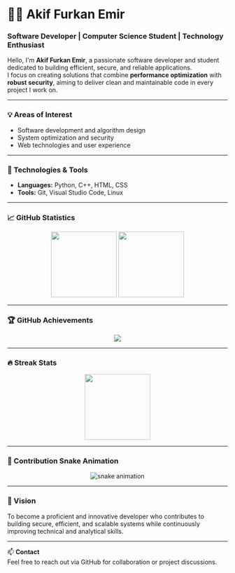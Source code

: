 # 👨‍💻 Akif Furkan Emir

### Software Developer | Computer Science Student | Technology Enthusiast

Hello, I'm **Akif Furkan Emir**, a passionate software developer and student dedicated to building efficient, secure, and reliable applications.  
I focus on creating solutions that combine **performance optimization** with **robust security**, aiming to deliver clean and maintainable code in every project I work on.

---

### 💡 Areas of Interest
- Software development and algorithm design  
- System optimization and security  
- Web technologies and user experience  

---

### 🧰 Technologies & Tools
- **Languages:** Python, C++, HTML, CSS  
- **Tools:** Git, Visual Studio Code, Linux  

---

### 📈 GitHub Statistics
<p align="center">
  <img src="https://github-readme-stats.vercel.app/api?username=KorkmazPro28&show_icons=true&theme=github_dark&hide_border=true&count_private=true" height="150" />
  <img src="https://github-readme-stats.vercel.app/api/top-langs/?username=KorkmazPro28&layout=compact&theme=github_dark&hide_border=true" height="150" />
</p>

---

### 🏆 GitHub Achievements
<p align="center">
  <img src="https://github-profile-trophy.vercel.app/?username=KorkmazPro28&theme=darkhub&no-frame=true&row=1&margin-w=5&no-bg=true" />
</p>

---

### 🔥 Streak Stats
<p align="center">
  <img src="https://github-readme-streak-stats.herokuapp.com?user=KorkmazPro28&theme=dark&hide_border=true" height="150" />
</p>

---

### 🐍 Contribution Snake Animation
<p align="center">
  <img src="https://raw.githubusercontent.com/KorkmazPro28/KorkmazPro28/output/github-contribution-grid-snake.svg" alt="snake animation" />
</p>

---

### 🎯 Vision
To become a proficient and innovative developer who contributes to building secure, efficient, and scalable systems while continuously improving technical and analytical skills.

---

📫 **Contact**  
Feel free to reach out via GitHub for collaboration or project discussions.
